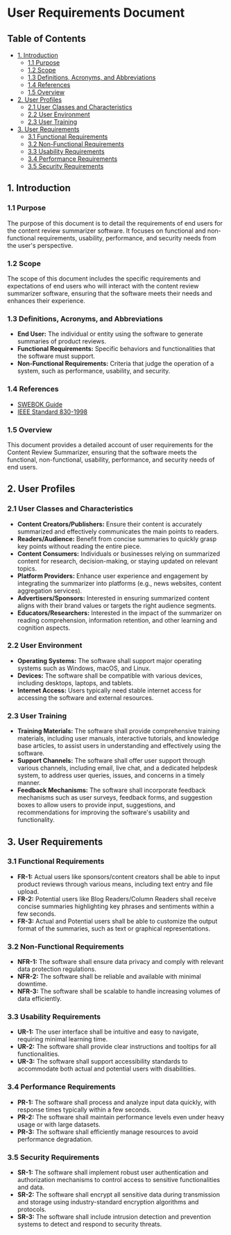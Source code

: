 # User Requirements Document

## Table of Contents
- [1. Introduction](#1-introduction)
  - [1.1 Purpose](#11-purpose)
  - [1.2 Scope](#12-scope)
  - [1.3 Definitions, Acronyms, and Abbreviations](#13-definitions-acronyms-and-abbreviations)
  - [1.4 References](#14-references)
  - [1.5 Overview](#15-overview)
- [2. User Profiles](#3-user-profiles)
  - [2.1 User Classes and Characteristics](#31-user-classes-and-characteristics)
  - [2.2 User Environment](#32-user-environment)
  - [2.3 User Training](#33-user-training)
- [3. User Requirements](#2-user-requirements)
  - [3.1 Functional Requirements](#21-functional-requirements)
  - [3.2 Non-Functional Requirements](#22-non-functional-requirements)
  - [3.3 Usability Requirements](#23-usability-requirements)
  - [3.4 Performance Requirements](#24-performance-requirements)
  - [3.5 Security Requirements](#25-security-requirements)

## 1. Introduction

### 1.1 Purpose
The purpose of this document is to detail the requirements of end users for the content review summarizer software. It focuses on functional and non-functional requirements, usability, performance, and security needs from the user's perspective.

### 1.2 Scope
The scope of this document includes the specific requirements and expectations of end users who will interact with the content review summarizer software, ensuring that the software meets their needs and enhances their experience.

### 1.3 Definitions, Acronyms, and Abbreviations
- **End User:** The individual or entity using the software to generate summaries of product reviews.
- **Functional Requirements:** Specific behaviors and functionalities that the software must support.
- **Non-Functional Requirements:** Criteria that judge the operation of a system, such as performance, usability, and security.

### 1.4 References
- [SWEBOK Guide](https://www.computer.org/web/swebok)
- [IEEE Standard 830-1998](https://standards.ieee.org/standard/830-1998.html)

### 1.5 Overview
This document provides a detailed account of user requirements for the Content Review Summarizer, ensuring that the software meets the functional, non-functional, usability, performance, and security needs of end users.

## 2. User Profiles

### 2.1 User Classes and Characteristics
- **Content Creators/Publishers:** Ensure their content is accurately summarized and effectively communicates the main points to readers.
- **Readers/Audience:** Benefit from concise summaries to quickly grasp key points without reading the entire piece.
- **Content Consumers:** Individuals or businesses relying on summarized content for research, decision-making, or staying updated on relevant topics.
- **Platform Providers:** Enhance user experience and engagement by integrating the summarizer into platforms (e.g., news websites, content aggregation services).
- **Advertisers/Sponsors:** Interested in ensuring summarized content aligns with their brand values or targets the right audience segments.
- **Educators/Researchers:** Interested in the impact of the summarizer on reading comprehension, information retention, and other learning and cognition aspects.

### 2.2 User Environment
- **Operating Systems:** The software shall support major operating systems such as Windows, macOS, and Linux.
- **Devices:** The software shall be compatible with various devices, including desktops, laptops, and tablets.
- **Internet Access:** Users typically need stable internet access for accessing the software and external resources.

### 2.3 User Training
- **Training Materials:** The software shall provide comprehensive training materials, including user manuals, interactive tutorials, and knowledge base articles, to assist users in understanding and effectively using the software.
- **Support Channels:** The software shall offer user support through various channels, including email, live chat, and a dedicated helpdesk system, to address user queries, issues, and concerns in a timely manner.
- **Feedback Mechanisms:** The software shall incorporate feedback mechanisms such as user surveys, feedback forms, and suggestion boxes to allow users to provide input, suggestions, and recommendations for improving the software's usability and functionality.

## 3. User Requirements

### 3.1 Functional Requirements
- **FR-1:** Actual users like sponsors/content creators shall be able to input product reviews through various means, including text entry and file upload.
- **FR-2:** Potential users like Blog Readers/Column Readers shall receive concise summaries highlighting key phrases and sentiments within a few seconds.
- **FR-3:** Actual and Potential users shall be able to customize the output format of the summaries, such as text or graphical representations.

### 3.2 Non-Functional Requirements
- **NFR-1:** The software shall ensure data privacy and comply with relevant data protection regulations.
- **NFR-2:** The software shall be reliable and available with minimal downtime.
- **NFR-3:** The software shall be scalable to handle increasing volumes of data efficiently.

### 3.3 Usability Requirements
- **UR-1:** The user interface shall be intuitive and easy to navigate, requiring minimal learning time.
- **UR-2:** The software shall provide clear instructions and tooltips for all functionalities.
- **UR-3:** The software shall support accessibility standards to accommodate both actual and potential users with disabilities.

### 3.4 Performance Requirements
- **PR-1:** The software shall process and analyze input data quickly, with response times typically within a few seconds.
- **PR-2:** The software shall maintain performance levels even under heavy usage or with large datasets.
- **PR-3:** The software shall efficiently manage resources to avoid performance degradation.

### 3.5 Security Requirements
- **SR-1:** The software shall implement robust user authentication and authorization mechanisms to control access to sensitive functionalities and data.
- **SR-2:** The software shall encrypt all sensitive data during transmission and storage using industry-standard encryption algorithms and protocols.
- **SR-3:** The software shall include intrusion detection and prevention systems to detect and respond to security threats.
